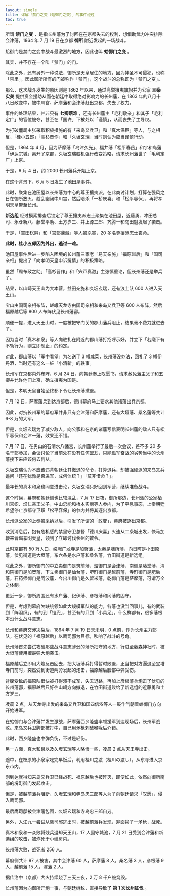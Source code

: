 ```yaml
---
layout: single
title: 详解「禁门之变（蛤御门之变）」的事件经过
toc: true
---
```


所谓 **禁门之变** ，是指长州藩为了讨回在在京都失去的权利，想借助武力冲突排除会津藩，1864 年 7 月 19 日在京都 **御所**
附近发起的一场战斗。

蛤御门是禁门之变中战斗最激烈的地方，因此也叫 **蛤御门之变** 。

其实，并不存在一个叫「禁门」的门。

除此之外，还有另外一种说法，御所是天皇居住的地方，因为神圣不可侵犯，也称「禁里」，因此御所所有的门被称作「禁门」，这个战斗的总称即为「禁门之变」。

那么，这次战斗发生的原因则是 1862 年以来，通过高举攘夷旗帜并为公家 **三条实美** 提供资金援助从而在朝廷中取得绝对影响力的长州藩，在 1863
年的八月十八日政变中，被中川宫、萨摩藩和会津藩赶出京都，失去了权力。

事件的处理结果，并非只有 **七卿落难** ，还有长州藩主「毛利敬亲」和其子「毛利定广」的官位被夺，甚至在「国许」下被处以「谨慎」，从而丧失了主导权。

为打破僵局主张采取积极措施的有「来岛又兵卫」和「真木保臣」等人，与之相反，「桂小五郎」「高杉晋作」和「久坂玄瑞」当时则认为应当谨慎行动。

但是，1864 年 4
月，因为萨摩藩「岛津久光」、福井藩「松平春岳」和宇和岛藩「伊达宗城」离开了京都，久坂玄瑞趁机强行改变策略，请求长州藩世子「毛利定广」上京。

于是，6 月 4 日，约 2000 长州藩兵开始上京。

在这个背景下，6 月 5 日发生了池田屋事件。

此时，聚集在池田屋以长州藩为中心的尊王攘夷派，在此商讨计划，打算在强风之日在御所放火，趁乱幽闭中川宫，然后暗杀「一桥庆喜」和「松平容保」，再将孝明天皇带至长州。

 **新选组** 经过摸索排查后锁定了尊王攘夷派志士聚集在池田屋，近藤勇、冲田总司、永仓新八、藤堂平助、土方岁三、井上源三郎、齐腾一和岛田魁发起了袭击。

于是，「吉田稔麿」和「宫部鼎藏」等人被杀害，20 多名尊攘派志士丧命。

 **此时，桂小五郎因为外出，逃过一难。**

池田屋事件后进一步陷入困境的长州藩三家老「易天亲施」「福原越后」和「国司亲相」提出了「向孝明天皇申诉冤情」的积极策略。

虽然「周布政之助」「高杉晋作」和「宍戸真澂」主张慎重论，但长州藩还是举兵了。

结果，以山崎天王山为大本营，益田亲施和久坂玄瑞，还有浪士队 600 人进入天王山。

宝山由国司亲相布阵，嵯峨天龙寺由国司亲相和来岛又兵卫等 600 人布阵，然后福原越后等 800 人布阵伏见长州藩邸。

顺便一提，进入天王山时，一度被把守门关的郡山藩兵阻止，结果毫不费力就进去了。

因为当时「真木和泉」等人向驻扎在附近的郡山藩打招呼示好，并立下「若麾下有不轨行为，则立即制止」的约定。

对此，郡山藩以「军中看望」为名送了 3 樽咸菜，长州藩没办法，回礼了 3 樽伊丹酒，当时还有这么一桩「小清新」的轶事。

长州军在京都内外布阵，6 月 24 日，向朝廷奉上叹愿书，请求赦免藩主父子和五卿并允许他们上京，确立攘夷为国是。

但是，孝明天皇自始至终都下令让长州藩撤退。

7 月 12 日，萨摩藩兵到达京都后，德川幕府马上要求其他诸藩出兵京都。

因此，对抗长州军的幕府军并非只有会津藩和萨摩藩，还有大垣藩、桑名藩等共计 6-8 万的大军。

但是，久坂玄瑞为了减少敌人，向公家和在京的诸藩写信表明长州藩的敌人只有松平容保和会津一藩，效果还不错。

7 月 17 日，在男山的石清水八幡宫，长州藩举行了最后一次会议，差不多 20
多名干部参加，会议讨论了当前处在没有任何盟友，只能孤军奋战的劣势当中的长州藩接下来应该何去何从。

久坂玄瑞认为不应该违背朝廷让其撤退的命令，打算退兵，却被强硬派的来岛又兵逼问「还在犹豫是否进军，成何体统？」「莫非惜命？」。

最年长的真木和泉也同意进击论，久坂玄瑞只好回到军营，继续准备战斗。

这个时候，幕府和朝廷侧也比较混乱，7 月 17
日夜，御所那边，长州派的公家栖川宫帜、炽仁亲王父子，中山忠能和桥本实丽等人参内，为了平息事态，上奏朝廷希望停止京都守卫职「松平容保」的参内并将其逐出京都。

长州派公家的上奏被采纳以后，引发了所谓的「政变」，幕府被逐出京都。

收到消息后，抱有危机感的禁里守卫总督「德川庆喜」火速从二条城出发，快马加鞭来晋谒孝明天皇，领到了立即讨伐长州的敕令。

此时京都有 50 万人口，嵯峨广龙寺是加贺藩，太秦是膳所藩，向日町是小田原藩，伏见街道是大垣藩，东六条是水户藩和桑名藩，竹田街道是新选组。

除此之外，御所御门的中立卖御门是筑前藩、蛤御门是会津藩、南侧是藤堂藩、清和院御门是加贺藩，下立卖御门是仙台藩，堺町御门是越前藩，寺町御门是肥后藩，石药师御门是阿波藩，今出川御门是久留米藩，乾御门藩是萨摩藩，可谓万全之体制。

更近一步，御所周围还有水户藩、纪伊藩、彦根藩和冈藩的固守。

但是，考虑到幕府欠缺统领如此大规模军队的能力，各藩也没当回事儿，有的武装到「阵羽织」，有的到「铠兜」，甚至有的只到「小具足」，什么样都有，很多藩根本没什么战斗意志。

长州和幕府交涉决裂后，1864 年 7 月 19 日天未明，0 点前，作为长州主力部队，在伏见的「福原越后」以鹰司邸为目标，吹响了战斗的号角。

长州藩首先尝试攻破那些战斗意志薄弱的藩所把守的地方，行进至藤森神社时，被大垣藩使用榴霰弹大炮袭击。

福原越后立即用大炮反击回去，把大垣藩兵打得暂时败退，正当把对方逼退至宝塔寺门前时，突然受到街道两旁发起的炮击，福原越后脸部中弹受伤。

背腹受敌的福原队很快被打得溃不成军，失去退路，再加上彦根藩兵炮击了伏见的长州藩邸，福原越后只好往山崎方向撤退，在竹田街道败给了新选组的近藤勇和土方岁三。

凌晨 2 点，从天龙寺出发的来岛又兵卫和国四信浓等人一鼓作气朝着蛤御门方向开始进军。

在蛤御门与会津藩并发生激战，萨摩藩西乡隆盛率领援军到达现场后，长州军战败。来岛又兵卫胸部被打中，自己用矛枪刺破喉咙后介错。

此时，西乡隆盛也中弹负伤，不过是轻伤。

另一方面，真木和泉以及久坂玄瑞等人略慢一些，凌晨 2 点从天王寺出击。

途中，在樫原的小泉家吃完早饭后，利用桂川之渡（桂川の渡し），从东寺进入京东市内。

刚到达就得知来岛又兵卫已经战死、福原越后也被歼灭，即便如此，依然向御所南部的堺町御门发起攻击。

但是，被越前藩兵阻断，久坂玄瑞和寺岛忠三郎等人为了向朝廷请求「叹愿」，侵入鹰司邸。

最后鹰司邸被会津藩包围，久坂玄瑞和寺岛忠三郎自刃。

另外，入江九一尝试从鹰司邸逃出时，被越前藩兵发现，迎面挨了一矛枪，战死。

真木和泉和一众败将残兵退却天王山，17 人固守城池，7 月 21 日受到会津藩和新选组的攻击，被炸死于小破房内。

长州藩大败，战死者 256 人。

幕府侧共计 97 人被害，其中会津藩 60 人，萨摩藩 8 人，桑名藩 3 人，彦根藩 9 人，越前藩 15 人，淀藩 2 人。

据传洛中（京都）大火持续烧了三天三夜，2 万 8 千户被烧毁。

长州藩因为向御所开炮一事，与朝廷树敌，直接导致了 **第 1 次长州征伐** 。

  

